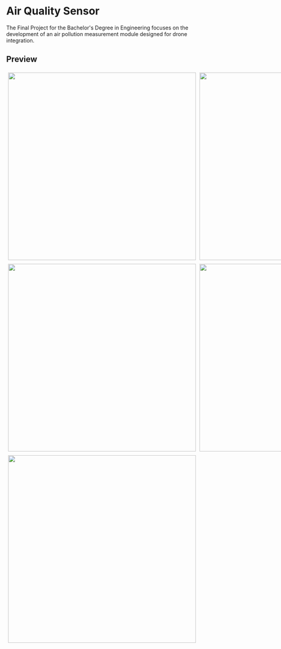 # Air Quality Sensor

The Final Project for the Bachelor's Degree in Engineering focuses on the development of an air pollution measurement module designed for drone integration.

## Preview

<div style="display: flex;">
  <img src="./assets/images/ss_1.png" height="500px" style="padding: 5px;">
  <img src="./assets/images/ss_2.png" height="500px" style="padding: 5px;">
</div>

<div style="display: flex;">
  <img src="./assets/images/ss_3.png" height="500px" style="padding: 5px;">
  <img src="./assets/images/ss_4.png" height="500px" style="padding: 5px;">
</div>

<div>
  <img src="./assets/images/ss_5.png" height="500px" style="padding: 5px;">
</div>
